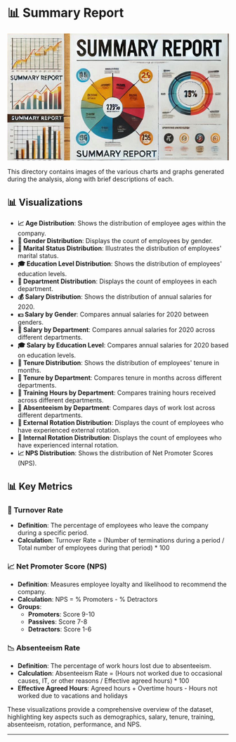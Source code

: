 # 📊 Summary Report

![Summary Report Cover](../assets/summary.png)

This directory contains images of the various charts and graphs generated during the analysis, along with brief descriptions of each.

## 📊 Visualizations

- **📈 Age Distribution**: Shows the distribution of employee ages within the company.
- **👥 Gender Distribution**: Displays the count of employees by gender.
- **💍 Marital Status Distribution**: Illustrates the distribution of employees' marital status.
- **🎓 Education Level Distribution**: Shows the distribution of employees' education levels.
- **🏢 Department Distribution**: Displays the count of employees in each department.
- **💰 Salary Distribution**: Shows the distribution of annual salaries for 2020.
- **💵 Salary by Gender**: Compares annual salaries for 2020 between genders.
- **🏢 Salary by Department**: Compares annual salaries for 2020 across different departments.
- **🎓 Salary by Education Level**: Compares annual salaries for 2020 based on education levels.
- **📅 Tenure Distribution**: Shows the distribution of employees' tenure in months.
- **🏢 Tenure by Department**: Compares tenure in months across different departments.
- **🏢 Training Hours by Department**: Compares training hours received across different departments.
- **🏢 Absenteeism by Department**: Compares days of work lost across different departments.
- **🔄 External Rotation Distribution**: Displays the count of employees who have experienced external rotation.
- **🔄 Internal Rotation Distribution**: Displays the count of employees who have experienced internal rotation.
- **📈 NPS Distribution**: Shows the distribution of Net Promoter Scores (NPS).

## 📊 Key Metrics

### 🔄 Turnover Rate

- **Definition**: The percentage of employees who leave the company during a specific period.
- **Calculation**: Turnover Rate = (Number of terminations during a period / Total number of employees during that period) * 100

### 📈 Net Promoter Score (NPS)

- **Definition**: Measures employee loyalty and likelihood to recommend the company.
- **Calculation**: NPS = % Promoters - % Detractors
- **Groups**:
  - **Promoters**: Score 9-10
  - **Passives**: Score 7-8
  - **Detractors**: Score 1-6

### 📉 Absenteeism Rate

- **Definition**: The percentage of work hours lost due to absenteeism.
- **Calculation**: Absenteeism Rate = (Hours not worked due to occasional causes, IT, or other reasons / Effective agreed hours) * 100
- **Effective Agreed Hours**: Agreed hours + Overtime hours - Hours not worked due to vacations and holidays

These visualizations provide a comprehensive overview of the dataset, highlighting key aspects such as demographics, salary, tenure, training, absenteeism, rotation, performance, and NPS.

---